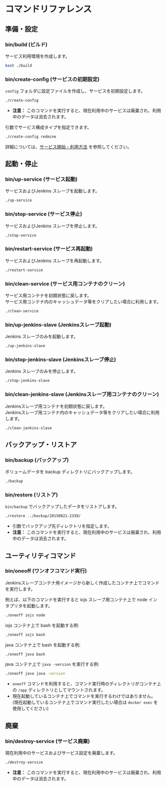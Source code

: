 コマンドリファレンス
====================

準備・設定
----------
### bin/build (ビルド)
サービス利用環境を作成します。

```bash
bash ./build
```

### bin/create-config (サービスの初期設定)
`config` フォルダに設定ファイルを作成し、サービスを初期設定します。

```bash
./create-config
```

*   **注意：** このコマンドを実行すると、現在利用中のサービスは廃棄され、利用中のデータは消去されます。

引数でサービス構成タイプを指定できます。

```bash
./create-config redmine
```

詳細については、[サービス開始・利用方法](./create-service.ja.md) を参照してください。


起動・停止
----------
### bin/up-service (サービス起動)
サービスおよびJenkins スレーブを起動します。

```bash
./up-service
```


### bin/stop-service (サービス停止)
サービスおよびJenkins スレーブを停止します。

```bash
./stop-service
```

### bin/restart-service (サービス再起動)
サービスおよびJenkins スレーブを再起動します。

```bash
./restart-service
```

### bin/clean-service (サービス用コンテナのクリーン)
サービス用コンテナを初期状態に戻します。  
サービス用コンテナ内のキャッシュデータ等をクリアしたい場合に利用します。

```bash
./clean-service
```

### bin/up-jenkins-slave (Jenkinsスレーブ起動)
Jenkins スレーブのみを起動します。

```bash
./up-jenkins-slave
```

### bin/stop-jenkins-slave (Jenkinsスレーブ停止)
Jenkins スレーブのみを停止します。

```bash
./stop-jenkins-slave
```

### bin/clean-jenkins-slave (Jenkinsスレーブ用コンテナのクリーン)
Jenkinsスレーブ用コンテナを初期状態に戻します。  
Jenkinsスレーブ用コンテナ内のキャッシュデータ等をクリアしたい場合に利用します。

```bash
./clean-jenkins-slave
```


バックアップ・リストア
----------------------
### bin/backup (バックアップ)
ボリュームデータを backup ディレクトリにバックアップします。

```bash
./backup
```

### bin/restore (リストア)
`bin/backup` でバックアップしたデータをリストアします。

```bash
./restore ../backup/20150821-2339/
```

*   引数でバックアップ先ディレクトリを指定します。
*   **注意：** このコマンドを実行すると、現在利用中のサービスは廃棄され、利用中のデータは消去されます。


ユーティリティコマンド
----------------------
### bin/oneoff (ワンオフコマンド実行)
Jenkinsスレーブコンテナ用イメージから新しく作成したコンテナ上でコマンドを実行します。

例えば、以下のコマンドを実行すると iojs スレーブ用コンテナ上で node インタプリタを起動します。

```bash
./oneoff iojs node
```

iojs コンテナ上で bash を起動する例:

```bash
./oneoff iojs bash
```

java コンテナ上で bash を起動する例:

```bash
./oneoff java bash
```

java コンテナ上で `java -version` を実行する例:

```bash
./oneoff java java -version
```

*   `oneoff` コマンドを利用すると、コマンド実行時のディレクトリがコンテナ上の `/app` 
    ディレクトリとしてマウントされます。
*   現在起動しているコンテナ上でコマンドを実行するわけではありません。
    (現在起動しているコンテナ上でコマンド実行したい場合は `docker exec` を使用してください)


廃棄
----
### bin/destroy-service (サービス廃棄)
現在利用中のサービスおよびサービス設定を廃棄します。

```bash
./destroy-service
```

*   **注意：** このコマンドを実行すると、現在利用中のサービスは廃棄され、利用中のデータは消去されます。
